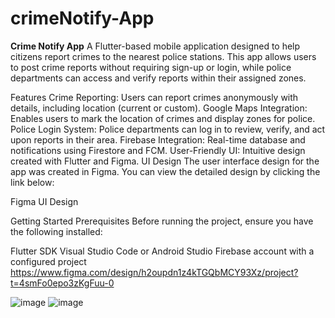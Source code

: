 # crimeNotify-App
**Crime Notify App**
A Flutter-based mobile application designed to help citizens report crimes to the nearest police stations. This app allows users to post crime reports without requiring sign-up or login, while police departments can access and verify reports within their assigned zones.

Features
Crime Reporting: Users can report crimes anonymously with details, including location (current or custom).
Google Maps Integration: Enables users to mark the location of crimes and display zones for police.
Police Login System: Police departments can log in to review, verify, and act upon reports in their area.
Firebase Integration: Real-time database and notifications using Firestore and FCM.
User-Friendly UI: Intuitive design created with Flutter and Figma.
UI Design
The user interface design for the app was created in Figma. You can view the detailed design by clicking the link below:

Figma UI Design

Getting Started
Prerequisites
Before running the project, ensure you have the following installed:

Flutter SDK
Visual Studio Code or Android Studio
Firebase account with a configured project
https://www.figma.com/design/h2oupdn1z4kTGQbMCY93Xz/project?t=4smFo0epo3zKgFuu-0

![image](https://github.com/user-attachments/assets/0c4d1053-06da-4fbb-b125-47419acfa4fb)
![image](https://github.com/user-attachments/assets/5dda00cf-c6a6-4b10-b523-9953c8916e40)

